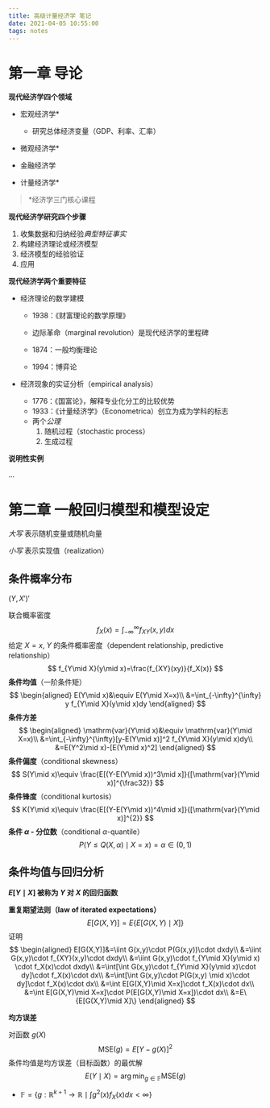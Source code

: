 ```yaml
---
title: 高级计量经济学 笔记
date: 2021-04-05 10:55:00
tags: notes
---
```


# 第一章 导论

**现代经济学四个领域**

- 宏观经济学*
  - 研究总体经济变量（GDP、利率、汇率）

- 微观经济学*
- 金融经济学
- 计量经济学*

>  *经济学三门核心课程

**现代经济学研究四个步骤**

1. 收集数据和归纳经验*典型特征事实*
2. 构建经济理论或经济模型
3. 经济模型的经验验证
4. 应用

**现代经济学两个重要特征**

- 经济理论的数学建模

    - 1938：《财富理论的数学原理》
    
    - 边际革命（marginal revolution）是现代经济学的里程碑
    
    - 1874：一般均衡理论
    
    - 1994：博弈论

- 经济现象的实证分析（empirical analysis）

    - 1776：《国富论》，解释专业化分工的比较优势
    - 1933：《计量经济学》（Econometrica）创立为成为学科的标志
    - 两个*公理*
      1. 随机过程（stochastic process）
      2. 生成过程

**说明性实例**

...

# 第二章 一般回归模型和模型设定

*大写* 表示随机变量或随机向量

*小写* 表示实现值（realization）

## 条件概率分布

$(Y,X')'$

联合概率密度
$$
f_X(x)=\int_{-\infty}^{\infty}f_{XY}(x,y)dx
$$
给定 $X=x$, $Y$ 的条件概率密度（dependent relationship, predictive relationship）
$$
f_{Y\mid X}(y\mid x)=\frac{f_{XY}(xy)}{f_X(x)}
$$
**条件均值**（一阶条件矩）
$$
\begin{aligned}
E(Y\mid x)&\equiv E(Y\mid X=x)\\
&=\int_{-\infty}^{\infty} y f_{Y\mid X}(y\mid x)dy
\end{aligned}
$$
**条件方差**
$$
\begin{aligned}
\mathrm{var}(Y\mid x)&\equiv \mathrm{var}(Y\mid X=x)\\
&=\int_{-\infty}^{\infty}[y-E(Y\mid x)]^2 f_{Y\mid X}(y\mid x)dy\\
&=E(Y^2\mid x)-[E(Y\mid x)^2]
\end{aligned}
$$
**条件偏度**（conditional skewness）
$$
S(Y\mid x)\equiv \frac{E[(Y-E(Y\mid x))^3\mid x]}{[\mathrm{var}(Y\mid x)]^{\frac32}}
$$
**条件锋度**（conditional kurtosis）
$$
K(Y\mid x)\equiv \frac{E[(Y-E(Y\mid x))^4\mid x]}{[\mathrm{var}(Y\mid x)]^{2}}
$$
**条件 $\alpha$ - 分位数**（conditional $\alpha$-quantile）
$$
P(Y\le Q(X,\alpha)\mid X=x)=\alpha\in(0,1)
$$

## 条件均值与回归分析

**$E[Y\mid X]$ 被称为 $Y$ 对 $X$​ 的回归函数**



**重复期望法则（law of iterated expectations）**
$$
E[G(X,Y)]=E\{E[G(X,Y) \mid X]\}
$$
证明
$$
\begin{aligned}
E[G(X,Y)]&=\iint G(x,y)\cdot P(G(x,y))\cdot dxdy\\
&=\iint G(x,y)\cdot f_{XY}(x,y)\cdot dxdy\\
&=\iint G(x,y)\cdot f_{Y\mid X}(y\mid x) \cdot f_X(x)\cdot dxdy\\
&=\int[\int G(x,y)\cdot f_{Y\mid X}(y\mid x)\cdot dy]\cdot f_X(x)\cdot dx\\
&=\int[\int G(x,y)\cdot P(G(x,y) \mid x)\cdot dy]\cdot f_X(x)\cdot dx\\
&=\int E[G(X,Y)\mid X=x]\cdot f_X(x)\cdot dx\\
&=\int E[G(X,Y)\mid X=x]\cdot P(E[G(X,Y)\mid X=x])\cdot dx\\
&=E\{E[G(X,Y)\mid X]\}
\end{aligned}
$$


**均方误差**

对函数 $g(X)$ 
$$
\mathrm{MSE}(g)=E[Y-g(X)]^2
$$
条件均值是均方误差（目标函数）的最优解
$$
E(Y\mid X)=\arg\min_{g\in\mathbb{F}}\mathrm{MSE}(g)
$$

- $\mathbb{F}=\{g:\mathbb{R}^{k+1}\to \mathbb{R}\mid \int g^2(x)f_X(x)dx<\infty\}$

